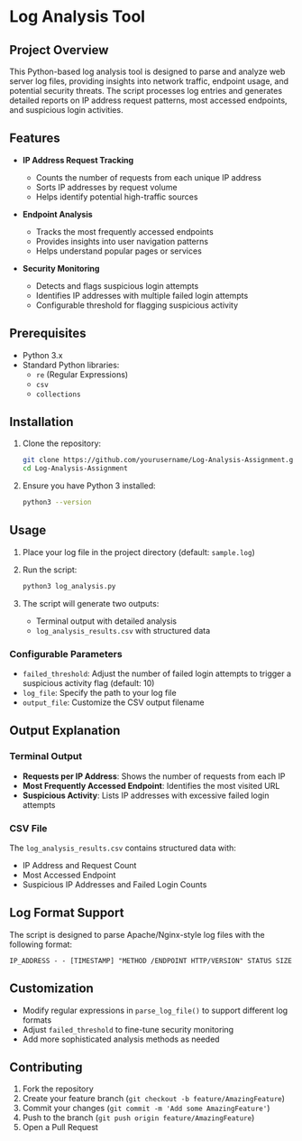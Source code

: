 # Log Analysis Tool

## Project Overview

This Python-based log analysis tool is designed to parse and analyze web server log files, providing insights into network traffic, endpoint usage, and potential security threats. The script processes log entries and generates detailed reports on IP address request patterns, most accessed endpoints, and suspicious login activities.

## Features

- **IP Address Request Tracking**
  - Counts the number of requests from each unique IP address
  - Sorts IP addresses by request volume
  - Helps identify potential high-traffic sources

- **Endpoint Analysis**
  - Tracks the most frequently accessed endpoints
  - Provides insights into user navigation patterns
  - Helps understand popular pages or services

- **Security Monitoring**
  - Detects and flags suspicious login attempts
  - Identifies IP addresses with multiple failed login attempts
  - Configurable threshold for flagging suspicious activity

## Prerequisites

- Python 3.x
- Standard Python libraries:
  - `re` (Regular Expressions)
  - `csv`
  - `collections`

## Installation

1. Clone the repository:
   ```bash
   git clone https://github.com/yourusername/Log-Analysis-Assignment.git
   cd Log-Analysis-Assignment
   ```

2. Ensure you have Python 3 installed:
   ```bash
   python3 --version
   ```

## Usage

1. Place your log file in the project directory (default: `sample.log`)
2. Run the script:
   ```bash
   python3 log_analysis.py
   ```

3. The script will generate two outputs:
   - Terminal output with detailed analysis
   - `log_analysis_results.csv` with structured data

### Configurable Parameters

- `failed_threshold`: Adjust the number of failed login attempts to trigger a suspicious activity flag (default: 10)
- `log_file`: Specify the path to your log file
- `output_file`: Customize the CSV output filename

## Output Explanation

### Terminal Output
- **Requests per IP Address**: Shows the number of requests from each IP
- **Most Frequently Accessed Endpoint**: Identifies the most visited URL
- **Suspicious Activity**: Lists IP addresses with excessive failed login attempts

### CSV File
The `log_analysis_results.csv` contains structured data with:
- IP Address and Request Count
- Most Accessed Endpoint
- Suspicious IP Addresses and Failed Login Counts

## Log Format Support

The script is designed to parse Apache/Nginx-style log files with the following format:
```
IP_ADDRESS - - [TIMESTAMP] "METHOD /ENDPOINT HTTP/VERSION" STATUS SIZE
```

## Customization

- Modify regular expressions in `parse_log_file()` to support different log formats
- Adjust `failed_threshold` to fine-tune security monitoring
- Add more sophisticated analysis methods as needed

## Contributing

1. Fork the repository
2. Create your feature branch (`git checkout -b feature/AmazingFeature`)
3. Commit your changes (`git commit -m 'Add some AmazingFeature'`)
4. Push to the branch (`git push origin feature/AmazingFeature`)
5. Open a Pull Request
